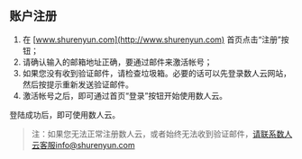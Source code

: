 ## 账户注册

1.	在 [www.shurenyun.com](http://www.shurenyun.com) 首页点击“注册”按钮；2.	请确认输入的邮箱地址正确，要通过邮件来激活帐号；3.	如果您没有收到验证邮件，请检查垃圾箱。必要的话可以先登录数人云网站，然后按提示重新发送验证邮件。4.	激活帐号之后，即可通过首页“登录”按钮开始使用数人云。
登陆成功后，即可使用数人云。>注：如果您无法正常注册数人云，或者始终无法收到验证邮件，请联系数人云客服info@shurenyun.com